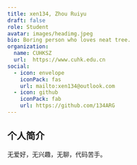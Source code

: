 ```yaml
---
title: xen134, Zhou Ruiyu
draft: false
role: Student
avatar: images/headimg.jpeg
bio: Boring person who loves neat tree.
organization: 
  name: CUHKSZ
  url:  https://www.cuhk.edu.cn
social:
  - icon: envelope
    iconPack: fas
    url: mailto:xen134@outlook.com
  - icon: github
    iconPack: fab
    url: https://github.com/134ARG
---
```


## 个人简介

无爱好，无兴趣，无聊，代码苦手。
